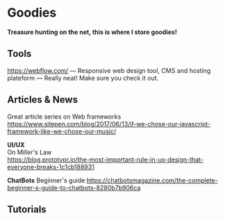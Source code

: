 # Goodies
**Treasure hunting on the net, this is where I store goodies!**  
## Tools
https://webflow.com/ — Responsive web design tool, CMS and hosting plateform — Really neat! Make sure you check it out. 

## Articles & News
Great article series on Web frameworks
https://www.sitepen.com/blog/2017/06/13/if-we-chose-our-javascript-framework-like-we-chose-our-music/

**UI/UX**  
On Miller's Law  
https://blog.prototypr.io/the-most-important-rule-in-ux-design-that-everyone-breaks-1c1cb188931

**ChatBots**
Beginner's guide
https://chatbotsmagazine.com/the-complete-beginner-s-guide-to-chatbots-8280b7b906ca

## Tutorials
